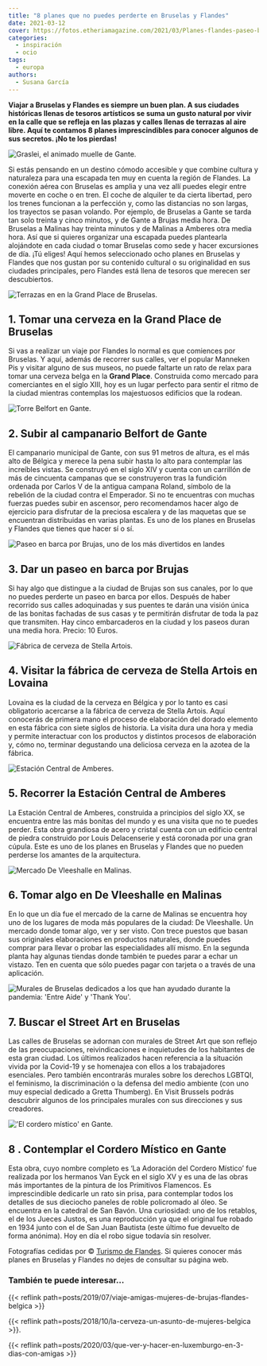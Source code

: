 ```yaml
---
title: "8 planes que no puedes perderte en Bruselas y Flandes"
date: 2021-03-12
cover: https://fotos.etheriamagazine.com/2021/03/Planes-flandes-paseo-barca-brujas.jpg
categories: 
  - inspiración
  - ocio
tags: 
  - europa
authors: 
  - Susana García
---
```


**Viajar a Bruselas y Flandes es siempre un buen plan. A sus ciudades históricas llenas 
de tesoros artísticos se suma un gusto natural por vivir en la calle que se refleja en 
las plazas y calles llenas de terrazas al aire libre. Aquí te contamos 8 planes 
imprescindibles para conocer algunos de sus secretos. ¡No te los pierdas!** 

![Graslei, el animado muelle de Gante.](https://fotos.etheriamagazine.com/2021/03/Planes-flandes-Graslei-Gante.jpg "Graslei, el animado muelle de Gante.")

Si estás pensando en un destino cómodo accesible y que combine cultura y naturaleza para 
una escapada ten muy en cuenta la región de Flandes. La conexión aérea con Bruselas es 
amplia y una vez allí puedes elegir entre moverte en coche o en tren. El coche de 
alquiler te da cierta libertad, pero los trenes funcionan a la perfección y, como las 
distancias no son largas, los trayectos se pasan volando. Por ejemplo, de Bruselas a 
Gante se tarda tan solo treinta y cinco minutos, y de Gante a Brujas media hora. De 
Bruselas a Malinas hay treinta minutos y de Malinas a Amberes otra media hora. Así que 
si quieres organizar una escapada puedes plantearla alojándote en cada ciudad o tomar 
Bruselas como sede y hacer excursiones de día. ¡Tú eliges! Aquí hemos seleccionado ocho 
planes en Bruselas y Flandes que nos gustan por su contenido cultural o su originalidad 
en sus ciudades principales, pero Flandes está llena de tesoros que merecen ser 
descubiertos. 

![Terrazas en en la Grand Place de Bruselas.](https://fotos.etheriamagazine.com/2021/03/Planes-Grand-Place-Bruselas.jpg "Terrazas en en la Grand Place de Bruselas.")

## 1\. Tomar una cerveza en la Grand Place de Bruselas

Si vas a realizar un viaje por Flandes lo normal es que comiences por Bruselas. Y aquí, 
además de recorrer sus calles, ver el popular Manneken Pis y visitar alguno de sus 
museos, no puede faltarte un rato de relax para tomar una cerveza belga en la **Grand 
Place**. Construida como mercado para comerciantes en el siglo XIII, hoy es un lugar 
perfecto para sentir el ritmo de la ciudad mientras contemplas los majestuosos edificios 
que la rodean. 

![Torre Belfort en Gante.](https://fotos.etheriamagazine.com/2021/03/Planes-flandes-Belfort-gante.jpg "Torre Belfort en Gante. © Artoria")

## 2\. Subir al campanario Belfort de Gante

El campanario municipal de Gante, con sus 91 metros de altura, es el más alto de Bélgica 
y merece la pena subir hasta lo alto para contemplar las increíbles vistas. Se construyó 
en el siglo XIV y cuenta con un carrillón de más de cincuenta campanas que se 
construyeron tras la fundición ordenada por Carlos V de la antigua campana Roland, 
símbolo de la rebelión de la ciudad contra el Emperador. Si no te encuentras con muchas 
fuerzas puedes subir en ascensor, pero recomendamos hacer algo de ejercicio para 
disfrutar de la preciosa escalera y de las maquetas que se encuentran distribuidas en 
varias plantas. Es uno de los planes en Bruselas y Flandes que tienes que hacer sí o sí. 

![Paseo en barca por Brujas, uno de los más divertidos en landes](https://fotos.etheriamagazine.com/2021/03/Planes-flandes-paseo-barca-brujas.jpg "Paseo en barca por Brujas.")

## 3\. Dar un paseo en barca por Brujas

Si hay algo que distingue a la ciudad de Brujas son sus canales, por lo que no puedes 
perderte un paseo en barca por ellos. Después de haber recorrido sus calles adoquinadas 
y sus puentes te darán una visión única de las bonitas fachadas de sus casas y te 
permitirán disfrutar de toda la paz que transmiten. Hay cinco embarcaderos en la ciudad 
y los paseos duran una media hora. Precio: 10 Euros. 

![Fábrica de cerveza de Stella Artois.](https://fotos.etheriamagazine.com/2021/03/planes-flandes-cerveceria-stella-artois.jpg "Fábrica de cerveza de Stella Artois. © Milo Profi")

## 4\. Visitar la fábrica de cerveza de Stella Artois en Lovaina

Lovaina es la ciudad de la cerveza en Bélgica y por lo tanto es casi obligatorio 
acercarse a la fábrica de cerveza de Stella Artois. Aquí conocerás de primera mano el 
proceso de elaboración del dorado elemento en esta fábrica con siete siglos de historia. 
La visita dura una hora y media y permite interactuar con los productos y distintos 
procesos de elaboración y, cómo no, terminar degustando una deliciosa cerveza en la 
azotea de la fábrica. 

![Estación Central de Amberes.](https://fotos.etheriamagazine.com/2021/03/Planes-flandes-Estacion-central-amberes-interior.jpg "Estación Central de Amberes.")

## 5\. Recorrer la Estación Central de Amberes

La Estación Central de Amberes, construida a principios del siglo XX, se encuentra entre 
las más bonitas del mundo y es una visita que no te puedes perder. Esta obra grandiosa 
de acero y cristal cuenta con un edificio central de piedra construido por Louis 
Delacenserie y está coronada por una gran cúpula. Este es uno de los planes en Bruselas 
y Flandes que no pueden perderse los amantes de la arquitectura. 

![Mercado De Vleeshalle en Malinas.](https://fotos.etheriamagazine.com/2021/03/Planes-flandes-De-Vleeshalle.jpg "Mercado © De Vleeshalle en Malinas.")

## 6\. Tomar algo en De Vleeshalle en Malinas

En lo que un día fue el mercado de la carne de Malinas se encuentra hoy uno de los 
lugares de moda más populares de la ciudad: De Vleeshalle. Un mercado donde tomar algo, 
ver y ser visto. Con trece puestos que basan sus originales elaboraciones en productos 
naturales, donde puedes comprar para llevar o probar las especialidades allí mismo. En 
la segunda planta hay algunas tiendas donde también te puedes parar a echar un vistazo. 
Ten en cuenta que sólo puedes pagar con tarjeta o a través de una aplicación. 

![Murales de Bruselas dedicados a los que han ayudado durante la pandemia: 'Entre Aide' y 'Thank You'.](https://fotos.etheriamagazine.com/2021/03/bruseas-street-art.jpg "Murales de Bruselas dedicados a los que han ayudado durante la pandemia: 'Entre Aide' y 'Thank You'. © Visit Brusssels/Eric Danhier")

## 7\. Buscar el Street Art en Bruselas

Las calles de Bruselas se adornan con murales de Street Art que son reflejo de las 
preocupaciones, reivindicaciones e inquietudes de los habitantes de esta gran ciudad. 
Los últimos realizados hacen referencia a la situación vivida por la Covid-19 y se 
homenajea con ellos a los trabajadores esenciales. Pero también encontrarás murales 
sobre los derechos LGBTQI, el feminismo, la discriminación o la defensa del medio 
ambiente (con uno muy especial dedicado a Gretta Thumberg). En Visit Brussels podrás 
descubrir algunos de los principales murales con sus direcciones y sus creadores. 

!['El cordero místico' en Gante.](https://fotos.etheriamagazine.com/2021/03/planes-flandes-gante-cordero-mistico.jpg "'El cordero místico' en Gante. © www.lukasweb.be")

## 8 . Contemplar el Cordero Místico en Gante

Esta obra, cuyo nombre completo es ‘La Adoración del Cordero Místico’ fue realizada por 
los hermanos Van Eyck en el siglo XV y es una de las obras más importantes de la pintura 
de los Primitivos Flamencos. Es imprescindible dedicarle un rato sin prisa, para 
contemplar todos los detalles de sus dieciocho paneles de roble policromado al óleo. Se 
encuentra en la catedral de San Bavón. Una curiosidad: uno de los retablos, el de los 
Jueces Justos, es una reproducción ya que el original fue robado en 1934 junto con el de 
San Juan Bautista (este último fue devuelto de forma anónima). Hoy en día el robo sigue 
todavía sin resolver. 

Fotografías cedidas por © [Turismo de Flandes](https://www.visitflanders.com/es). Si 
quieres conocer más planes en Bruselas y Flandes no dejes de consultar su página web. 

### También te puede interesar...

{{< reflink path=posts/2019/07/viaje-amigas-mujeres-de-brujas-flandes-belgica >}} 

{{< reflink path=posts/2018/10/la-cerveza-un-asunto-de-mujeres-belgica >}}. 

{{< reflink path=posts/2020/03/que-ver-y-hacer-en-luxemburgo-en-3-dias-con-amigas >}}
